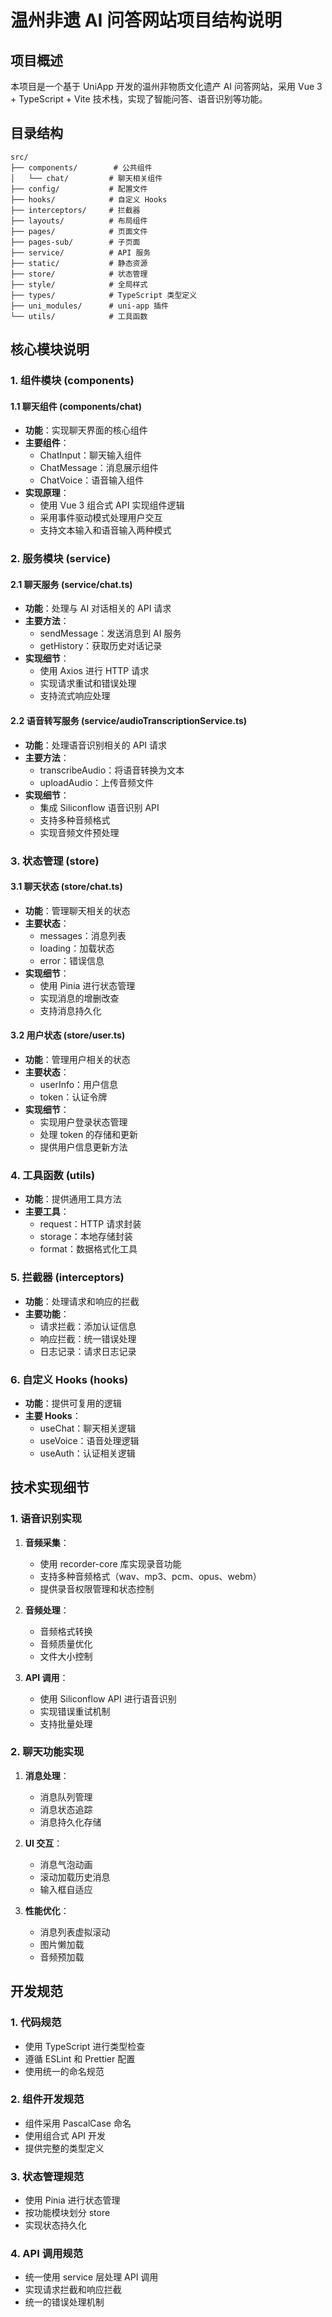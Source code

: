 # 温州非遗 AI 问答网站项目结构说明

## 项目概述

本项目是一个基于 UniApp 开发的温州非物质文化遗产 AI 问答网站，采用 Vue 3 + TypeScript + Vite 技术栈，实现了智能问答、语音识别等功能。

## 目录结构

```
src/
├── components/        # 公共组件
│   └── chat/         # 聊天相关组件
├── config/           # 配置文件
├── hooks/            # 自定义 Hooks
├── interceptors/     # 拦截器
├── layouts/          # 布局组件
├── pages/            # 页面文件
├── pages-sub/        # 子页面
├── service/          # API 服务
├── static/           # 静态资源
├── store/            # 状态管理
├── style/            # 全局样式
├── types/            # TypeScript 类型定义
├── uni_modules/      # uni-app 插件
└── utils/            # 工具函数
```

## 核心模块说明

### 1. 组件模块 (components)

#### 1.1 聊天组件 (components/chat)
- **功能**：实现聊天界面的核心组件
- **主要组件**：
  - ChatInput：聊天输入组件
  - ChatMessage：消息展示组件
  - ChatVoice：语音输入组件
- **实现原理**：
  - 使用 Vue 3 组合式 API 实现组件逻辑
  - 采用事件驱动模式处理用户交互
  - 支持文本输入和语音输入两种模式

### 2. 服务模块 (service)

#### 2.1 聊天服务 (service/chat.ts)
- **功能**：处理与 AI 对话相关的 API 请求
- **主要方法**：
  - sendMessage：发送消息到 AI 服务
  - getHistory：获取历史对话记录
- **实现细节**：
  - 使用 Axios 进行 HTTP 请求
  - 实现请求重试和错误处理
  - 支持流式响应处理

#### 2.2 语音转写服务 (service/audioTranscriptionService.ts)
- **功能**：处理语音识别相关的 API 请求
- **主要方法**：
  - transcribeAudio：将语音转换为文本
  - uploadAudio：上传音频文件
- **实现细节**：
  - 集成 Siliconflow 语音识别 API
  - 支持多种音频格式
  - 实现音频文件预处理

### 3. 状态管理 (store)

#### 3.1 聊天状态 (store/chat.ts)
- **功能**：管理聊天相关的状态
- **主要状态**：
  - messages：消息列表
  - loading：加载状态
  - error：错误信息
- **实现细节**：
  - 使用 Pinia 进行状态管理
  - 实现消息的增删改查
  - 支持消息持久化

#### 3.2 用户状态 (store/user.ts)
- **功能**：管理用户相关的状态
- **主要状态**：
  - userInfo：用户信息
  - token：认证令牌
- **实现细节**：
  - 实现用户登录状态管理
  - 处理 token 的存储和更新
  - 提供用户信息更新方法

### 4. 工具函数 (utils)

- **功能**：提供通用工具方法
- **主要工具**：
  - request：HTTP 请求封装
  - storage：本地存储封装
  - format：数据格式化工具

### 5. 拦截器 (interceptors)

- **功能**：处理请求和响应的拦截
- **主要功能**：
  - 请求拦截：添加认证信息
  - 响应拦截：统一错误处理
  - 日志记录：请求日志记录

### 6. 自定义 Hooks (hooks)

- **功能**：提供可复用的逻辑
- **主要 Hooks**：
  - useChat：聊天相关逻辑
  - useVoice：语音处理逻辑
  - useAuth：认证相关逻辑

## 技术实现细节

### 1. 语音识别实现

1. **音频采集**：
   - 使用 recorder-core 库实现录音功能
   - 支持多种音频格式（wav、mp3、pcm、opus、webm）
   - 提供录音权限管理和状态控制

2. **音频处理**：
   - 音频格式转换
   - 音频质量优化
   - 文件大小控制

3. **API 调用**：
   - 使用 Siliconflow API 进行语音识别
   - 实现错误重试机制
   - 支持批量处理

### 2. 聊天功能实现

1. **消息处理**：
   - 消息队列管理
   - 消息状态追踪
   - 消息持久化存储

2. **UI 交互**：
   - 消息气泡动画
   - 滚动加载历史消息
   - 输入框自适应

3. **性能优化**：
   - 消息列表虚拟滚动
   - 图片懒加载
   - 音频预加载

## 开发规范

### 1. 代码规范

- 使用 TypeScript 进行类型检查
- 遵循 ESLint 和 Prettier 配置
- 使用统一的命名规范

### 2. 组件开发规范

- 组件采用 PascalCase 命名
- 使用组合式 API 开发
- 提供完整的类型定义

### 3. 状态管理规范

- 使用 Pinia 进行状态管理
- 按功能模块划分 store
- 实现状态持久化

### 4. API 调用规范

- 统一使用 service 层处理 API 调用
- 实现请求拦截和响应拦截
- 统一的错误处理机制 